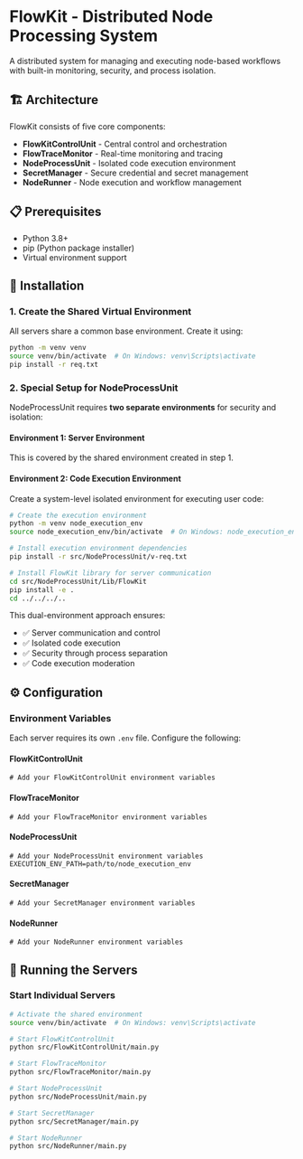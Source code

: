 # FlowKit - Distributed Node Processing System

A distributed system for managing and executing node-based workflows with built-in monitoring, security, and process isolation.

## 🏗️ Architecture

FlowKit consists of five core components:

- **FlowKitControlUnit** - Central control and orchestration
- **FlowTraceMonitor** - Real-time monitoring and tracing
- **NodeProcessUnit** - Isolated code execution environment
- **SecretManager** - Secure credential and secret management
- **NodeRunner** - Node execution and workflow management

## 📋 Prerequisites

- Python 3.8+
- pip (Python package installer)
- Virtual environment support

## 🚀 Installation

### 1. Create the Shared Virtual Environment

All servers share a common base environment. Create it using:

```bash
python -m venv venv
source venv/bin/activate  # On Windows: venv\Scripts\activate
pip install -r req.txt
```

### 2. Special Setup for NodeProcessUnit

NodeProcessUnit requires **two separate environments** for security and isolation:

#### Environment 1: Server Environment
This is covered by the shared environment created in step 1.

#### Environment 2: Code Execution Environment

Create a system-level isolated environment for executing user code:

```bash
# Create the execution environment
python -m venv node_execution_env
source node_execution_env/bin/activate  # On Windows: node_execution_env\Scripts\activate

# Install execution environment dependencies
pip install -r src/NodeProcessUnit/v-req.txt

# Install FlowKit library for server communication
cd src/NodeProcessUnit/Lib/FlowKit
pip install -e .
cd ../../../..
```

This dual-environment approach ensures:
- ✅ Server communication and control
- ✅ Isolated code execution
- ✅ Security through process separation
- ✅ Code execution moderation

## ⚙️ Configuration

### Environment Variables

Each server requires its own `.env` file. Configure the following:

#### FlowKitControlUnit
```env
# Add your FlowKitControlUnit environment variables
```

#### FlowTraceMonitor
```env
# Add your FlowTraceMonitor environment variables
```

#### NodeProcessUnit
```env
# Add your NodeProcessUnit environment variables
EXECUTION_ENV_PATH=path/to/node_execution_env
```

#### SecretManager
```env
# Add your SecretManager environment variables
```

#### NodeRunner
```env
# Add your NodeRunner environment variables
```

## 🎯 Running the Servers

### Start Individual Servers

```bash
# Activate the shared environment
source venv/bin/activate  # On Windows: venv\Scripts\activate

# Start FlowKitControlUnit
python src/FlowKitControlUnit/main.py

# Start FlowTraceMonitor
python src/FlowTraceMonitor/main.py

# Start NodeProcessUnit
python src/NodeProcessUnit/main.py

# Start SecretManager
python src/SecretManager/main.py

# Start NodeRunner
python src/NodeRunner/main.py
```
